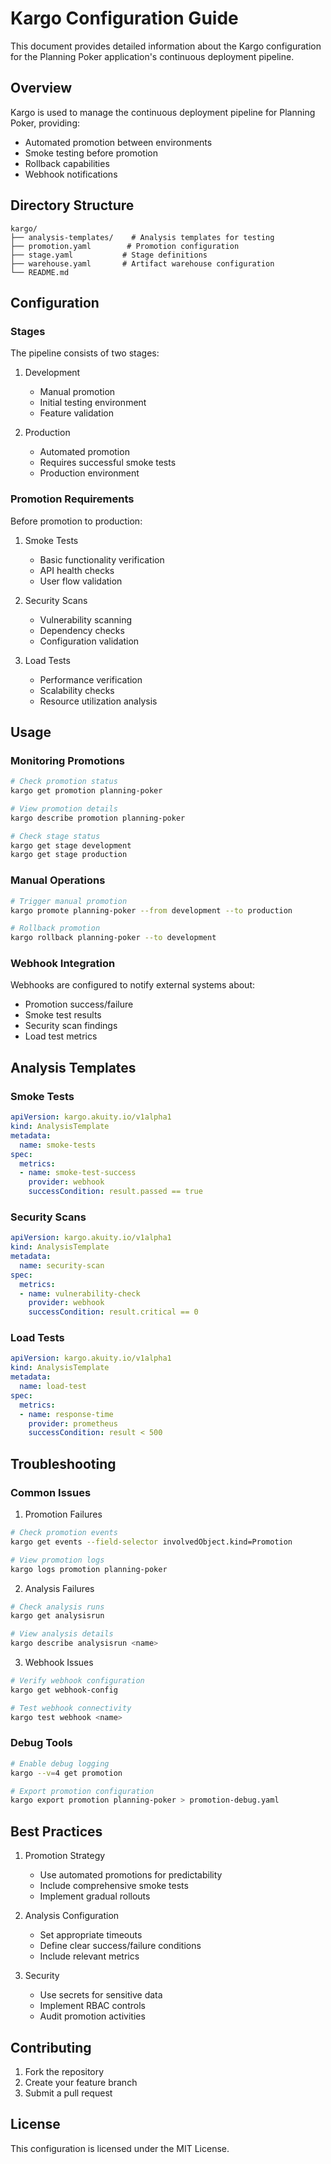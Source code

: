# Kargo Configuration Guide

This document provides detailed information about the Kargo configuration for the Planning Poker application's continuous deployment pipeline.

## Overview

Kargo is used to manage the continuous deployment pipeline for Planning Poker, providing:

- Automated promotion between environments
- Smoke testing before promotion
- Rollback capabilities
- Webhook notifications

## Directory Structure

```
kargo/
├── analysis-templates/    # Analysis templates for testing
├── promotion.yaml        # Promotion configuration
├── stage.yaml           # Stage definitions
├── warehouse.yaml       # Artifact warehouse configuration
└── README.md
```

## Configuration

### Stages

The pipeline consists of two stages:

1. Development
   - Manual promotion
   - Initial testing environment
   - Feature validation

2. Production
   - Automated promotion
   - Requires successful smoke tests
   - Production environment

### Promotion Requirements

Before promotion to production:

1. Smoke Tests
   - Basic functionality verification
   - API health checks
   - User flow validation

2. Security Scans
   - Vulnerability scanning
   - Dependency checks
   - Configuration validation

3. Load Tests
   - Performance verification
   - Scalability checks
   - Resource utilization analysis

## Usage

### Monitoring Promotions

```bash
# Check promotion status
kargo get promotion planning-poker

# View promotion details
kargo describe promotion planning-poker

# Check stage status
kargo get stage development
kargo get stage production
```

### Manual Operations

```bash
# Trigger manual promotion
kargo promote planning-poker --from development --to production

# Rollback promotion
kargo rollback planning-poker --to development
```

### Webhook Integration

Webhooks are configured to notify external systems about:

- Promotion success/failure
- Smoke test results
- Security scan findings
- Load test metrics

## Analysis Templates

### Smoke Tests

```yaml
apiVersion: kargo.akuity.io/v1alpha1
kind: AnalysisTemplate
metadata:
  name: smoke-tests
spec:
  metrics:
  - name: smoke-test-success
    provider: webhook
    successCondition: result.passed == true
```

### Security Scans

```yaml
apiVersion: kargo.akuity.io/v1alpha1
kind: AnalysisTemplate
metadata:
  name: security-scan
spec:
  metrics:
  - name: vulnerability-check
    provider: webhook
    successCondition: result.critical == 0
```

### Load Tests

```yaml
apiVersion: kargo.akuity.io/v1alpha1
kind: AnalysisTemplate
metadata:
  name: load-test
spec:
  metrics:
  - name: response-time
    provider: prometheus
    successCondition: result < 500
```

## Troubleshooting

### Common Issues

1. Promotion Failures
```bash
# Check promotion events
kargo get events --field-selector involvedObject.kind=Promotion

# View promotion logs
kargo logs promotion planning-poker
```

2. Analysis Failures
```bash
# Check analysis runs
kargo get analysisrun

# View analysis details
kargo describe analysisrun <name>
```

3. Webhook Issues
```bash
# Verify webhook configuration
kargo get webhook-config

# Test webhook connectivity
kargo test webhook <name>
```

### Debug Tools

```bash
# Enable debug logging
kargo --v=4 get promotion

# Export promotion configuration
kargo export promotion planning-poker > promotion-debug.yaml
```

## Best Practices

1. Promotion Strategy
   - Use automated promotions for predictability
   - Include comprehensive smoke tests
   - Implement gradual rollouts

2. Analysis Configuration
   - Set appropriate timeouts
   - Define clear success/failure conditions
   - Include relevant metrics

3. Security
   - Use secrets for sensitive data
   - Implement RBAC controls
   - Audit promotion activities

## Contributing

1. Fork the repository
2. Create your feature branch
3. Submit a pull request

## License

This configuration is licensed under the MIT License.